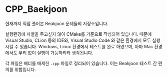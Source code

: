 # CPP_Baekjoon

현재까지 직접 풀어본 Beakjoon 문제들의 저장소입니다.

실행환경에 차별을 두고싶지 않아 CMake를 기준으로 작성되어 있습니다. 때문에 Visual Studio, CLion 등의 IDE와, Visual Studio Code 와 같은 환경에서 모두 실행시킬 수 있습니다. Windows, Linux 환경에서 테스트를 완료 하였으며, 아마 Mac 환경에서도 무리 없이 실행이 가능하리라 생각됩니다.

각 파일은 헤더를 배제한 ```.cpp``` 파일로 정리되어 있습니다. 이는 Beakjoon 테스트 간 편의를 위함입니다.
